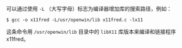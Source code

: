 可以通过使用 `-L` （大写字母）标志为编译器增加库的搜索路径，例如：

```shell
$ gcc -o x11fred -L/usr/openwin/lib x11fred.c -lx11
```

这条命令用 `/usr/openwin/lib` 目录中的 `libX11` 库版本来编译和链接程序 x11fred。  

